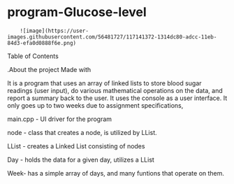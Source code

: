# program-Glucose-level
        ![image](https://user-images.githubusercontent.com/56481727/117141372-1314dc80-adcc-11eb-84d3-efa0d0888f6e.png)

Table of Contents

.About the project
      Made with
 
It is a program that uses an array of linked lists to store blood sugar readings (user input), do various mathematical operations on the data, and report a summary back to the user. It uses the console as a user interface. It only goes up to two weeks due to assignment specifications,


main.cpp - UI driver for the program

node - class that creates a node, is utilized by LList.

LList - creates a Linked List consisting of nodes

Day - holds the data for a given day, utilizes a LList

Week- has a simple array of days, and many funtions that operate on them.
